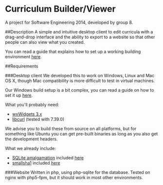Curriculum Builder/Viewer
=========================

A project for Software Engineering 2014, developed by group 8.

##Description
A simple and intuitive desktop client to edit curricula with a drag-and-drop interface and the ability to export to a website so that other people can also view what you created.

You can read a guide that explains how to set up a working building environment [here](Install_guide.md).

##Requirements

###Desktop client
We developed this to work on Windows, Linux and Mac OS X, though Mac compatibility is more difficult to test in virtual machines.

Our Windows build setup is a bit complex, you can read a guide on how to set it up [here](Winsetup.md).

What you'll probably need:
* [wxWidgets 3.x](https://www.wxwidgets.org/)
* [libcurl](http://curl.haxx.se/download.html) (tested with 7.39.0)

We advise you to build these from source on all platforms, but for something like Ubuntu you can get pre-built binaries as long as you also get the development headers.

What we already include:
* [SQLite amalgamation](http://www.sqlite.org/) included [here](client/src/sqlite.zip)
* [smallsha1](https://code.google.com/p/smallsha1/) included [here](client/src/sha1)

###Website
Written in php, using php-sqlite for the database. Tested on nginx with php5-fpm, but it should work in most other environments.